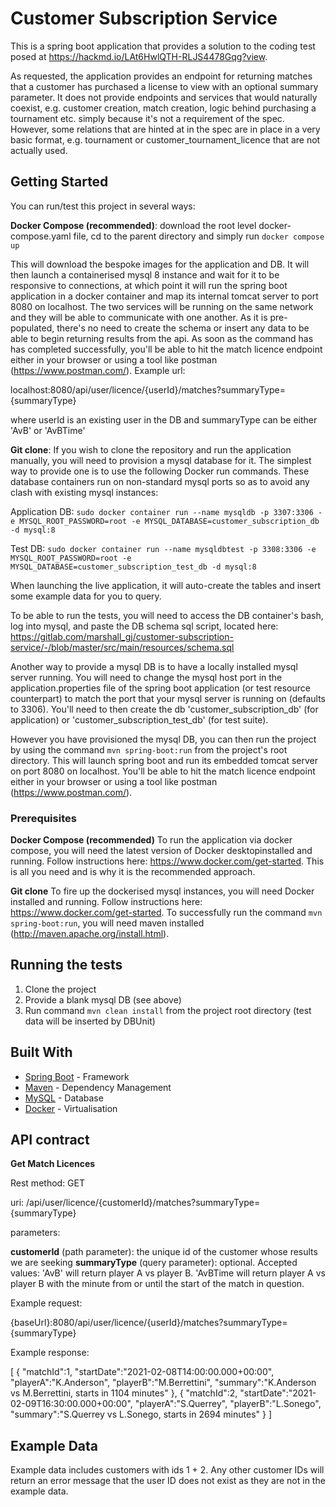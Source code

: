 # Customer Subscription Service

This is a spring boot application that provides a solution to the coding test posed at https://hackmd.io/LAt6HwlQTH-RLJS4478Gqg?view.

As requested, the application provides an endpoint for returning matches that a customer has purchased a license to view with an optional summary parameter. It does not provide endpoints and services that would naturally coexist, e.g. customer creation, match creation, logic behind purchasing a tournament etc. simply because it's not a requirement of the spec. However, some relations that are hinted at in the spec are in place in a very basic format, e.g. tournament or customer_tournament_licence that are not actually used.

## Getting Started

You can run/test this project in several ways:

**Docker Compose (recommended)**: download the root level docker-compose.yaml file, cd to the parent directory and simply run
`docker compose up`

This will download the bespoke images for the application and DB. It will then launch a containerised mysql 8 instance and wait for it to be responsive to connections, at which point it will run the spring boot application in a docker container and map its internal tomcat server to port 8080 on localhost. The two services will be running on the same network and they will be able to communicate with one another. As it is pre-populated, there's no need to create the schema or insert any data to be able to begin returning results from the api. As soon as the command has has completed successfully, you'll be able to hit the match licence endpoint either in your browser or using a tool like postman (https://www.postman.com/). Example url:

localhost:8080/api/user/licence/{userId}/matches?summaryType={summaryType}

where userId is an existing user in the DB and summaryType can be either 'AvB' or 'AvBTime'


**Git clone**: If you wish to clone the repository and run the application manually, you will need to provision a mysql database for it. The simplest way to provide one is to use the following Docker run commands. These database containers run on non-standard mysql ports so as to avoid any clash with existing mysql instances:

Application DB:
`sudo docker container run --name mysqldb -p 3307:3306 -e MYSQL_ROOT_PASSWORD=root -e MYSQL_DATABASE=customer_subscription_db -d mysql:8`

Test DB:
`sudo docker container run --name mysqldbtest -p 3308:3306 -e MYSQL_ROOT_PASSWORD=root -e MYSQL_DATABASE=customer_subscription_test_db -d mysql:8`

When launching the live application, it will auto-create the tables and insert some example data for you to query.

To be able to run the tests, you will need to access the DB container's bash, log into mysql, and paste the DB schema sql script, located here: https://gitlab.com/marshall_gj/customer-subscription-service/-/blob/master/src/main/resources/schema.sql

Another way to provide a mysql DB is to have a locally installed mysql server running. You will need to change the mysql host port in the application.properties file of the spring boot application (or test resource counterpart) to match the port that your mysql server is running on (defaults to 3306). You'll need to then create the db 'customer_subscription_db' (for application) or 'customer_subscription_test_db' (for test suite).

However you have provisioned the mysql DB, you can then run the project by using the command `mvn spring-boot:run` from the project's root directory. This will launch spring boot and run its embedded tomcat server on port 8080 on localhost. You'll be able to hit the match licence endpoint either in your browser or using a tool like postman (https://www.postman.com/).


### Prerequisites

**Docker Compose (recommended)** To run the application via docker compose, you will need the latest version of Docker desktopinstalled and running. Follow instructions here: https://www.docker.com/get-started. This is all you need and is why it is the recommended approach.

**Git clone** To fire up the dockerised mysql instances, you will need Docker installed and running. Follow instructions here: https://www.docker.com/get-started. To successfully run the command `mvn spring-boot:run`, you will need maven installed (http://maven.apache.org/install.html). 

## Running the tests

1. Clone the project
2. Provide a blank mysql DB (see above)
3. Run command `mvn clean install` from the project root directory (test data will be inserted by DBUnit)


## Built With

* [Spring Boot](https://spring.io/projects/spring-boot) - Framework
* [Maven](https://maven.apache.org/) - Dependency Management
* [MySQL](https://www.mysql.com/) - Database
* [Docker](https://www.docker.com/) - Virtualisation 

## API contract


**Get Match Licences**

Rest method: GET

uri: /api/user/licence/{customerId}/matches?summaryType={summaryType}

parameters:

  **customerId** (path parameter): the unique id of the customer whose results we are seeking
  **summaryType** (query parameter): optional. Accepted values: 'AvB' will return player A vs player B. 'AvBTime will return player A vs player B with the minute from or until the start of the match in question.

Example request:


{baseUrl}:8080/api/user/licence/{userId}/matches?summaryType={summaryType}


Example response:


[
   {
      "matchId":1,
      "startDate":"2021-02-08T14:00:00.000+00:00",
      "playerA":"K.Anderson",
      "playerB":"M.Berrettini",
      "summary":"K.Anderson vs M.Berrettini, starts in 1104 minutes"
   },
   {
      "matchId":2,
      "startDate":"2021-02-09T16:30:00.000+00:00",
      "playerA":"S.Querrey",
      "playerB":"L.Sonego",
      "summary":"S.Querrey vs L.Sonego, starts in 2694 minutes"
   }
]


## Example Data

Example data includes customers with ids 1 + 2. Any other customer IDs will return an error message that the user ID does not exist as they are not in the example data.
